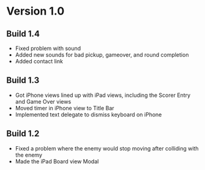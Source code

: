 Version 1.0
===========

Build 1.4
---------
* Fixed problem with sound
* Added new sounds for bad pickup, gameover, and round completion
* Added contact link

Build 1.3
---------
* Got iPhone views lined up with iPad views, including the Scorer Entry
  and Game Over views
* Moved timer in iPhone view to Title Bar
* Implemented text delegate to dismiss keyboard on iPhone

Build 1.2
---------
* Fixed a problem where the enemy would stop moving after colliding with
  the enemy
* Made the iPad Board view Modal

